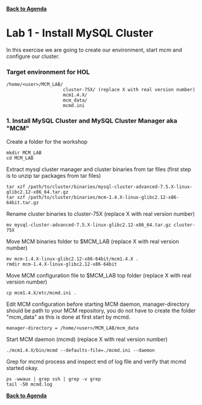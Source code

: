 **[Back to Agenda](./../README.md)**

# Lab 1 - Install MySQL Cluster

In this exercise we are going to create our environment, start mcm and configure our cluster.

### Target environment for HOL
```
/home/<user>/MCM_LAB/
                     cluster-75X/ (replace X with real version number)
                     mcm1.4.X/
                     mcm_data/
                     mcmd.ini
```

### 1. Install MySQL Cluster and MySQL Cluster Manager aka "MCM"
Create a folder for the workshop
```
mkdir MCM_LAB
cd MCM_LAB
```

Extract mysql cluster manager and cluster binaries from tar files
(first step is to unzip tar packages from tar files)
```
tar xzf /path/to/cluster/binaries/mysql-cluster-advanced-7.5.X-linux-glibc2.12-x86_64.tar.gz
tar xzf /path/to/cluster/binaries/mcm-1.4.X-linux-glibc2.12-x86-64bit.tar.gz
```

Rename cluster binaries to cluster-75X (replace X with real version number)
```
mv mysql-cluster-advanced-7.5.X-linux-glibc2.12-x86_64.tar.gz cluster-75X
```

Move MCM binaries folder to $MCM_LAB (replace X with real version number)
```
mv mcm-1.4.X-linux-glibc2.12-x86-64bit/mcm1.4.X .
rmdir mcm-1.4.X-linux-glibc2.12-x86-64bit
```

Move MCM configuration file to $MCM_LAB top folder (replace X with real version number)
```
cp mcm1.4.X/etc/mcmd.ini .
```

Edit MCM configuration before starting MCM daemon, manager-directory should be path to your MCM repository, you do not have to create the folder "mcm_data" as this is done at first start by mcmd.
```
manager-directory = /home/<user>/MCM_LAB/mcm_data
```
Start MCM daemon (mcmd) (replace X with real version number)
```
./mcm1.4.X/bin/mcmd --defaults-file=./mcmd.ini --daemon
```
Grep for mcmd process and inspect end of log file and verify that mcmd started okay.
```
ps -wwaux | grep ssh | grep -v grep
tail -50 mcmd.log
```

**[Back to Agenda](./../README.md)**
